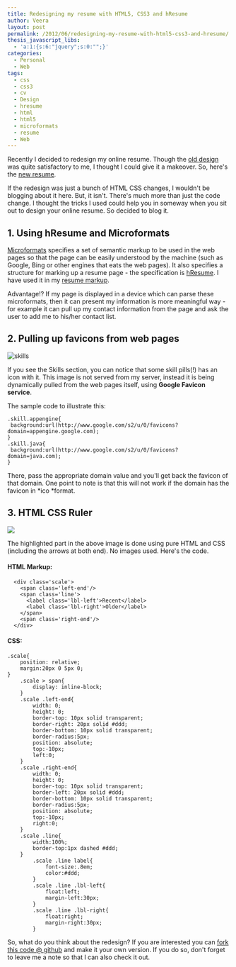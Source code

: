 ```yaml
---
title: Redesigning my resume with HTML5, CSS3 and hResume
author: Veera
layout: post
permalink: /2012/06/redesigning-my-resume-with-html5-css3-and-hresume/
thesis_javascript_libs:
  - 'a:1:{s:6:"jquery";s:0:"";}'
categories:
  - Personal
  - Web
tags:
  - css
  - css3
  - cv
  - Design
  - hresume
  - html
  - html5
  - microformats
  - resume
  - Web
---
```


Recently I decided to redesign my online resume. Though the [old design][1] was quite satisfactory to me, I thought I could give it a makeover. So, here's the [new resume][2].

 [1]: https://www.dropbox.com/s/giavg7k0vmqkdt5/old-resume.png "Old resume design"
 [2]: http://veerasundar.com/resume/ "Veera Sundar - Resume"

If the redesign was just a bunch of HTML CSS changes, I wouldn't be blogging about it here. But, it isn't. There's much more than just the code change. I thought the tricks I used could help you in someway when you sit out to design your online resume. So decided to blog it.

## 1. Using hResume and Microformats

[Microformats][3] specifies a set of semantic markup to be used in the web pages so that the page can be easily understood by the machine (such as Google, Bing or other engines that eats the web pages). It also specifies a structure for marking up a resume page - the specification is [hResume][4]. I have used it in my [resume markup][5].

 [3]: http://microformats.org/ "microformats are a set of simple, open data formats built upon existing and widely adopted standards."
 [4]: http://microformats.org/wiki/hresume "hResume is a microformat for publishing resumes and CVs"
 [5]: https://github.com/vraa/resume/blob/master/index.htm "Resume markup"

Advantage!? If my page is displayed in a device which can parse these microformats, then it can present my information is more meaningful way - for example it can pull up my contact information from the page and ask the user to add me to his/her contact list.

## 2. Pulling up favicons from web pages

![][6]

 [6]: http://veerasundar.com/img/2012/06/skills.png "skills"

If you see the Skills section, you can notice that some skill pills(!) has an icon with it. This image is not served from my server, instead it is being dynamically pulled from the web pages itself, using **Google Favicon service**.

The sample code to illustrate this:

    .skill.appengine{
     background:url(http://www.google.com/s2/u/0/favicons?domain=appengine.google.com);
    }
    .skill.java{
     background:url(http://www.google.com/s2/u/0/favicons?domain=java.com);
    }

There, pass the appropriate domain value and you'll get back the favicon of that domain. One point to note is that this will not work if the domain has the favicon in *ico *format.

## 3. HTML CSS Ruler

![][9]

 [9]: http://veerasundar.com/img/2012/06/html5-css3-ruler.png

The highlighted part in the above image is done using pure HTML and CSS (including the arrows at both end). No images used. Here's the code.

#### HTML Markup:

      <div class='scale'>
        <span class='left-end'/>
        <span class='line'>
          <label class='lbl-left'>Recent</label>
          <label class='lbl-right'>Older</label>
        </span>
        <span class='right-end'/>
      </div>

#### CSS:

    .scale{
    	position: relative;
    	margin:20px 0 5px 0;
    }
    	.scale > span{
    		display: inline-block;
    	}
    	.scale .left-end{
    		width: 0;
    		height: 0;
    		border-top: 10px solid transparent;
    		border-right: 20px solid #ddd;
    		border-bottom: 10px solid transparent;
    		border-radius:5px;
    		position: absolute;
    		top:-10px;
    		left:0;
    	}
    	.scale .right-end{
    		width: 0;
    		height: 0;
    		border-top: 10px solid transparent;
    		border-left: 20px solid #ddd;
    		border-bottom: 10px solid transparent;
    		border-radius:5px;
    		position: absolute;
    		top:-10px;
    		right:0;
    	}
    	.scale .line{
    		width:100%;
    		border-top:1px dashed #ddd;
    	}
    		.scale .line label{
    			font-size:.8em;
    			color:#ddd;
    		}
    		.scale .line .lbl-left{
    			float:left;
    			margin-left:30px;
    		}
    		.scale .line .lbl-right{
    			float:right;
    			margin-right:30px;
    		}

So, what do you think about the redesign? If you are interested you can [fork this code @ github][8] and make it your own version. If you do so, don't forget to leave me a note so that I can also check it out.

 [8]: https://github.com/vraa/resume "Resume source at GitHub"